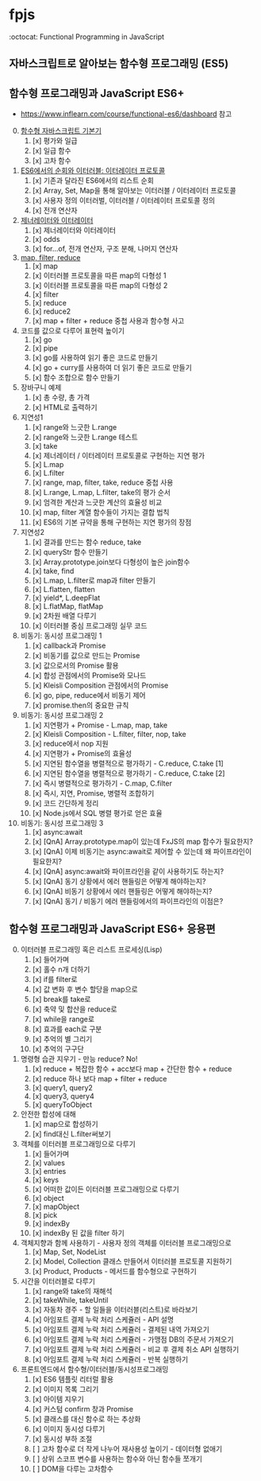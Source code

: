 # fpjs

:octocat: Functional Programming in JavaScript

## 자바스크립트로 알아보는 함수형 프로그래밍 (ES5)

## 함수형 프로그래밍과 JavaScript ES6+

-   https://www.inflearn.com/course/functional-es6/dashboard 참고

0. [함수형 자바스크립트 기본기](함수형%20프로그래밍과%20JavaScript%20ES6+/00.html)
    1. [x] 평가와 일급
    2. [x] 일급 함수
    3. [x] 고차 함수
1. [ES6에서의 순회와 이터러블: 이터레이터 프로토콜](함수형%20프로그래밍과%20JavaScript%20ES6+/01.html)
    1. [x] 기존과 달라진 ES6에서의 리스트 순회
    2. [x] Array, Set, Map을 통해 알아보는 이터러블 / 이터레이터 프로토콜
    3. [x] 사용자 정의 이터러벌, 이터러블 / 이터레이터 프로토콜 정의
    4. [x] 전개 연산자
2. [제너레이터와 이터레이터](./%ED%95%A8%EC%88%98%ED%98%95%20%ED%94%84%EB%A1%9C%EA%B7%B8%EB%9E%98%EB%B0%8D%EA%B3%BC%20JavaScript%20ES6%2B/02.html)
    1. [x] 제너레이터와 이터레이터
    2. [x] odds
    3. [x] for...of, 전개 연산자, 구조 분해, 나머지 연산자
3. [map, filter, reduce](함수형%20프로그래밍과%20JavaScript%20ES6+/03.html)
    1. [x] map
    2. [x] 이터러블 프로토콜을 따른 map의 다형성 1
    3. [x] 이터러블 프로토콜을 따른 map의 다형성 2
    4. [x] filter
    5. [x] reduce
    6. [x] reduce2
    7. [x] map + filter + reduce 중첩 사용과 함수형 사고
4. 코드를 값으로 다루어 표현력 높이기
    1. [x] go
    2. [x] pipe
    3. [x] go를 사용하여 읽기 좋은 코드로 만들기
    4. [x] go + curry를 사용하여 더 읽기 좋은 코드로 만들기
    5. [x] 함수 조합으로 함수 만들기
5. 장바구니 예제
    1. [x] 총 수량, 총 가격
    2. [x] HTML로 출력하기
6. 지연성1
    1. [x] range와 느긋한 L.range
    2. [x] range와 느긋한 L.range 테스트
    3. [x] take
    4. [x] 제너레이터 / 이터레이터 프로토콜로 구현하는 지연 평가
    5. [x] L.map
    6. [x] L.filter
    7. [x] range, map, filter, take, reduce 중첩 사용
    8. [x] L.range, L.map, L.filter, take의 평가 순서
    9. [x] 엄격한 계산과 느긋한 계산의 효율성 비교
    10. [x] map, filter 계열 함수들이 가지는 결합 법칙
    11. [x] ES6의 기본 규약을 통해 구현하는 지연 평가의 장점
7. 지연성2
    1. [x] 결과를 만드는 함수 reduce, take
    2. [x] queryStr 함수 만들기
    3. [x] Array.prototype.join보다 다형성이 높은 join함수
    4. [x] take, find
    5. [x] L.map, L.filter로 map과 filter 만들기
    6. [x] L.flatten, flatten
    7. [x] yield\*, L.deepFlat
    8. [x] L.flatMap, flatMap
    9. [x] 2차원 배열 다루기
    10. [x] 이터러블 중심 프로그래밍 실무 코드
8. 비동기: 동시성 프로그래밍 1
    1. [x] callback과 Promise
    2. [x] 비동기를 값으로 만드는 Promise
    3. [x] 값으로서의 Promise 활용
    4. [x] 합성 관점에서의 Promise와 모나드
    5. [x] Kleisli Composition 관점에서의 Promise
    6. [x] go, pipe, reduce에서 비동기 제어
    7. [x] promise.then의 중요한 규칙
9. 비동기: 동시성 프로그래밍 2
    1. [x] 지연평가 + Promise - L.map, map, take
    2. [x] Kleisli Composition - L.filter, filter, nop, take
    3. [x] reduce에서 nop 지원
    4. [x] 지연평가 + Promise의 효율성
    5. [x] 지연된 함수열을 병렬적으로 평가하기 - C.reduce, C.take [1]
    6. [x] 지연된 함수열을 병렬적으로 평가하기 - C.reduce, C.take [2]
    7. [x] 즉시 병렬적으로 평가하기 - C.map, C.filter
    8. [x] 즉시, 지연, Promise, 병렬적 조합하기
    9. [x] 코드 간단하게 정리
    10. [x] Node.js에서 SQL 병렬 평가로 얻은 효율
10. 비동기: 동시성 프로그래밍 3
    1. [x] async:await
    2. [x] [QnA] Array.prototype.map이 있는데 FxJS의 map 함수가 필요한지?
    3. [x] [QnA] 이제 비동기는 async:await로 제어할 수 있는데 왜 파이프라인이 필요한지?
    4. [x] [QnA] async:await와 파이프라인을 같이 사용하기도 하는지?
    5. [x] [QnA] 동기 상황에서 에러 핸들링은 어떻게 해야하는지?
    6. [x] [QnA] 비동기 상황에서 에러 핸들링은 어떻게 해야하는지?
    7. [x] [QnA] 동기 / 비동기 에러 핸들링에서의 파이프라인의 이점은?

## 함수형 프로그래밍과 JavaScript ES6+ 응용편

0. 이터러블 프로그래밍 혹은 리스트 프로세싱(Lisp)
    1. [x] 들어가며
    2. [x] 홀수 n개 더하기
    3. [x] if를 filter로
    4. [x] 값 변화 후 변수 할당을 map으로
    5. [x] break를 take로
    6. [x] 축약 및 합산을 reduce로
    7. [x] while을 range로
    8. [x] 효과를 each로 구분
    9. [x] 추억의 별 그리기
    10. [x] 추억의 구구단
1. 명령형 습관 지우기 - 만능 reduce? No!
    1. [x] reduce + 복잡한 함수 + acc보다 map + 간단한 함수 + reduce
    2. [x] reduce 하나 보다 map + filter + reduce
    3. [x] query1, query2
    4. [x] query3, query4
    5. [x] queryToObject
2. 안전한 합성에 대해
    1. [x] map으로 합성하기
    2. [x] find대신 L.filter써보기
3. 객체를 이터러블 프로그래밍으로 다루기
    1. [x] 들어가며
    2. [x] values
    3. [x] entries
    4. [x] keys
    5. [x] 어떠한 값이든 이터러블 프로그래밍으로 다루기
    6. [x] object
    7. [x] mapObject
    8. [x] pick
    9. [x] indexBy
    10. [x] indexBy 된 값을 filter 하기
4. 객체지향과 함께 사용하기 - 사용자 정의 객체를 이터러블 프로그래밍으로
    1. [x] Map, Set, NodeList
    2. [x] Model, Collection 클래스 만들어서 이터러블 프로토콜 지원하기
    3. [x] Product, Products - 메서드를 함수형으로 구현하기
5. 시간을 이터러블로 다루기
    1. [x] range와 take의 재해석
    2. [x] takeWhile, takeUntil
    3. [x] 자동차 경주 - 할 일들을 이터러블(리스트)로 바라보기
    4. [x] 아임포트 결제 누락 처리 스케쥴러 - API 설명
    5. [x] 아임포트 결제 누락 처리 스케쥴러 - 결제된 내역 가져오기
    6. [x] 아임포트 결제 누락 처리 스케쥴러 - 가맹점 DB의 주문서 가져오기
    7. [x] 아임포트 결제 누락 처리 스케쥴러 - 비교 후 결제 취소 API 실행하기
    8. [x] 아임포트 결제 누락 처리 스케쥴러 - 반복 실행하기
6. 프론트엔드에서 함수형/이터러블/동시성프로그래밍
    1. [x] ES6 템플릿 리터럴 활용
    2. [x] 이미지 목록 그리기
    3. [x] 아이템 지우기
    4. [x] 커스텀 confirm 창과 Promise
    5. [x] 클래스를 대신 함수로 하는 추상화
    6. [x] 이미지 동시성 다루기
    7. [x] 동시성 부하 조절
    8. [ ] 고차 함수로 더 작게 나누어 재사용성 높이기 - 데이터형 없애기
    9. [ ] 상위 스코프 변수를 사용하는 함수와 아닌 함수들 쪼개기
    10. [ ] DOM을 다루는 고차함수
